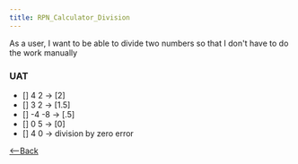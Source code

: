 ```yaml
---
title: RPN_Calculator_Division
---
```

As a user, I want to be able to divide two numbers so that I don't have to do the work manually

### UAT
* [] 4 <enter> 2 <divide> -> [2]
* [] 3 <enter> 2 <divide> -> [1.5]
* [] -4 <enter> -8 <divide> -> [.5]
* [] 0 <enter> 5 <divide> -> [0]
* [] 4 <enter> 0 <divide> -> division by zero error

[<--Back](RPN_Calculator)
